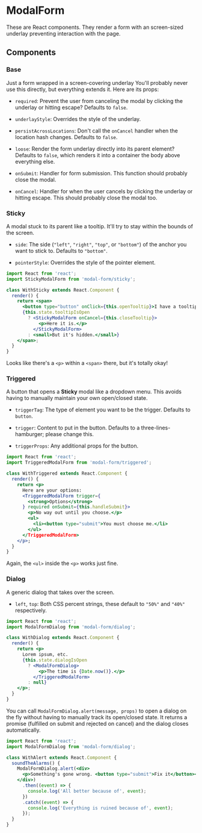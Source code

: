 # ModalForm

These are React components. They render a form with an screen-sized underlay preventing interaction with the page.

## Components

### Base

Just a form wrapped in a screen-covering underlay You'll probably never use this directly, but everything extends it. Here are its props:

* `required`: Prevent the user from canceling the modal by clicking the underlay or hitting escape? Defaults to `false`.

* `underlayStyle`: Overrides the style of the underlay.

* `persistAcrossLocations`: Don't call the `onCancel` handler when the location hash changes. Defaults to `false`.

* `loose`: Render the form underlay directly into its parent element? Defaults to `false`, which renders it into a container the body above everything else.

* `onSubmit`: Handler for form submission. This function should probably close the modal.

* `onCancel`: Handler for when the user cancels by clicking the underlay or hitting escape. This should probably close the modal too.

### Sticky

A modal stuck to its parent like a tooltip. It'll try to stay within the bounds of the screen.

* `side`: The side (`"left"`, `"right"`, `"top"`, or `"bottom"`) of the anchor you want to stick to. Defaults to `"bottom"`.

* `pointerStyle`: Overrides the style of the pointer element.

```jsx
import React from 'react';
import StickyModalForm from 'modal-form/sticky';

class WithSticky extends React.Component {
  render() {
    return <span>
      <button type="button" onClick={this.openTooltip}>I have a tooltip.</button>
      {this.state.tooltipIsOpen
        ? <StickyModalForm onCancel={this.closeTooltip}>
            <p>Here it is.</p>
          </StickyModalForm>
        : <small>But it's hidden.</small>}
    </span>;
  }
}
```

Looks like there's a `<p>` within a `<span>` there, but it's totally okay!

### Triggered

A button that opens a **Sticky** modal like a dropdown menu. This avoids having to manually maintain your own open/closed state.

* `triggerTag`: The type of element you want to be the trigger. Defaults to `button`.

* `trigger`: Content to put in the button. Defaults to a three-lines-hamburger; please change this.

* `triggerProps`: Any additional props for the button.

```jsx
import React from 'react';
import TriggeredModalForm from 'modal-form/triggered';

class WithTriggered extends React.Component {
  render() {
    return <p>
      Here are your options:
      <TriggeredModalForm trigger={
        <strong>Options</strong>
      } required onSubmit={this.handleSubmit}>
        <p>No way out until you choose.</p>
        <ul>
          <li><button type="submit">You must choose me.</li>
        </ul>
      </TriggeredModalForm>
    </p>;
  }
}
```

Again, the `<ul>` inside the `<p>` works just fine.

### Dialog

A generic dialog that takes over the screen.

* `left`, `top`: Both CSS percent strings, these default to `"50%"` and `"40%"` respectively.

```jsx
import React from 'react';
import ModalFormDialog from 'modal-form/dialog';

class WithDialog extends React.Component {
  render() {
    return <p>
      Lorem ipsum, etc.
      {this.state.dialogIsOpen
        ? <ModalFormDialog>
            <p>The time is {Date.now()}.</p>
          </TriggeredModalForm>
        : null}
    </p>;
  }
}
```

You can call `ModalFormDialog.alert(message, props)` to open a dialog on the fly without having to manually track its open/closed state. It returns a promise (fulfilled on submit and rejected on cancel) and the dialog closes automatically.

```jsx
import React from 'react';
import ModalFormDialog from 'modal-form/dialog';

class WithAlert extends React.Component {
  soundTheAlarms() {
    ModalFormDialog.alert(<div>
      <p>Something's gone wrong. <button type="submit">Fix it</button></p>
    </div>)
      .then((event) => {
        console.log('All better because of', event);
      })
      .catch((event) => {
        console.log('Everything is ruined because of', event);
      });
  }
}
```
